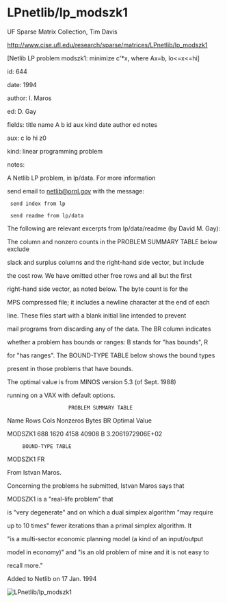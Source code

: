 # LPnetlib/lp_modszk1

 UF Sparse Matrix Collection, Tim Davis

 http://www.cise.ufl.edu/research/sparse/matrices/LPnetlib/lp_modszk1

 [Netlib LP problem modszk1: minimize c'*x, where Ax=b, lo<=x<=hi]

 id: 644

 date: 1994

 author: I. Maros

 ed: D. Gay

 fields: title name A b id aux kind date author ed notes

 aux: c lo hi z0

 kind: linear programming problem

 notes:

 A Netlib LP problem, in lp/data.  For more information                    

 send email to netlib@ornl.gov with the message:                           

                                                                           

 	 send index from lp                                                      

 	 send readme from lp/data                                                

                                                                           

 The following are relevant excerpts from lp/data/readme (by David M. Gay):

                                                                           

 The column and nonzero counts in the PROBLEM SUMMARY TABLE below exclude  

 slack and surplus columns and the right-hand side vector, but include     

 the cost row.  We have omitted other free rows and all but the first      

 right-hand side vector, as noted below.  The byte count is for the        

 MPS compressed file; it includes a newline character at the end of each   

 line.  These files start with a blank initial line intended to prevent    

 mail programs from discarding any of the data.  The BR column indicates   

 whether a problem has bounds or ranges:  B stands for "has bounds", R     

 for "has ranges".  The BOUND-TYPE TABLE below shows the bound types       

 present in those problems that have bounds.                               

                                                                           

 The optimal value is from MINOS version 5.3 (of Sept. 1988)               

 running on a VAX with default options.                                    

                                                                           

                        PROBLEM SUMMARY TABLE                              

                                                                           

 Name       Rows   Cols   Nonzeros    Bytes  BR      Optimal Value         

 MODSZK1     688   1620     4158      40908  B     3.2061972906E+02        

                                                                           

         BOUND-TYPE TABLE                                                  

 MODSZK1             FR                                                    

                                                                           

 From Istvan Maros.                                                        

 Concerning the problems he submitted, Istvan Maros says that              

 MODSZK1 is a "real-life problem" that                                     

 is "very degenerate" and on which a dual simplex algorithm "may require   

 up to 10 times" fewer iterations than a primal simplex algorithm.  It     

 "is a multi-sector economic planning model (a kind of an input/output     

 model in economy)" and "is an old problem of mine and it is not easy to   

 recall more."                                                             

                                                                           

 Added to Netlib on  17 Jan. 1994                                          

                                                                           

![LPnetlib/lp_modszk1](http://yifanhu.net/GALLERY/GRAPHS/GIF_SMALL/LPnetlib@lp_modszk1.gif)
